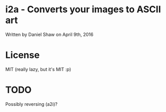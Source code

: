 # i2a - Converts your images to ASCII art

Written by Daniel Shaw on April 9th, 2016

# License

MIT (really lazy, but it's MIT :p)

# TODO

Possibly reversing (a2i)?